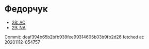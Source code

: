 # Федорчук
- [28: AC](28.md)
- [29: NA](29.md)

Commit: deaf394b65b2bfb939fee99314605b03b9fb2d26
 fetched at: 20201112-054757
